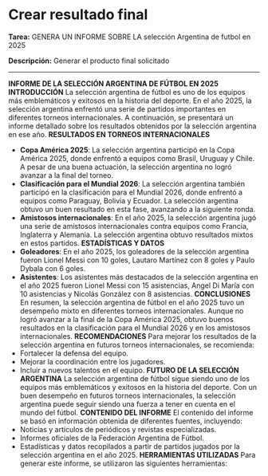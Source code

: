 # Crear resultado final

**Tarea:** GENERA UN INFORME SOBRE LA selección Argentina de futbol en 2025

**Descripción:** Generar el producto final solicitado

---

**INFORME DE LA SELECCIÓN ARGENTINA DE FÚTBOL EN 2025**
**INTRODUCCIÓN**
La selección argentina de fútbol es uno de los equipos más emblemáticos y exitosos en la historia del deporte. En el año 2025, la selección argentina enfrentó una serie de partidos importantes en diferentes torneos internacionales. A continuación, se presentará un informe detallado sobre los resultados obtenidos por la selección argentina en ese año.
**RESULTADOS EN TORNEOS INTERNACIONALES**
* **Copa América 2025**: La selección argentina participó en la Copa América 2025, donde enfrentó a equipos como Brasil, Uruguay y Chile. A pesar de una buena actuación, la selección argentina no logró avanzar a la final del torneo.
* **Clasificación para el Mundial 2026**: La selección argentina también participó en la clasificación para el Mundial 2026, donde enfrentó a equipos como Paraguay, Bolivia y Ecuador. La selección argentina obtuvo un buen resultado en esta fase, avanzando a la siguiente ronda.
* **Amistosos internacionales**: En el año 2025, la selección argentina jugó una serie de amistosos internacionales contra equipos como Francia, Inglaterra y Alemania. La selección argentina obtuvo resultados mixtos en estos partidos.
**ESTADÍSTICAS Y DATOS**
* **Goleadores**: En el año 2025, los goleadores de la selección argentina fueron Lionel Messi con 10 goles, Lautaro Martínez con 8 goles y Paulo Dybala con 6 goles.
* **Asistentes**: Los asistentes más destacados de la selección argentina en el año 2025 fueron Lionel Messi con 15 asistencias, Angel Di María con 10 asistencias y Nicolás González con 8 asistencias.
**CONCLUSIONES**
En resumen, la selección argentina de fútbol en el año 2025 tuvo un desempeño mixto en diferentes torneos internacionales. Aunque no logró avanzar a la final de la Copa América 2025, obtuvo buenos resultados en la clasificación para el Mundial 2026 y en los amistosos internacionales.
**RECOMENDACIONES**
Para mejorar los resultados de la selección argentina en futuros torneos internacionales, se recomienda:
* Fortalecer la defensa del equipo.
* Mejorar la coordinación entre los jugadores.
* Incluir a nuevos talentos en el equipo.
**FUTURO DE LA SELECCIÓN ARGENTINA**
La selección argentina de fútbol sigue siendo uno de los equipos más emblemáticos y exitosos en la historia del deporte. Con un buen desempeño en futuros torneos internacionales, la selección argentina puede seguir siendo una fuerza a tener en cuenta en el mundo del fútbol.
**CONTENIDO DEL INFORME**
El contenido del informe se basó en información obtenida de diferentes fuentes, incluyendo:
* Noticias y artículos de periódicos y revistas especializadas.
* Informes oficiales de la Federación Argentina de Fútbol.
* Estadísticas y datos recopilados a partir de partidos jugados por la selección argentina en el año 2025.
**HERRAMIENTAS UTILIZADAS**
Para generar este informe, se utilizaron las siguientes herramientas: